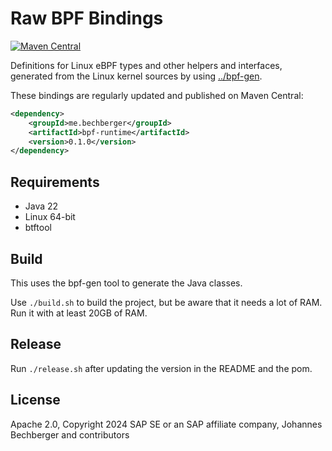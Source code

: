 Raw BPF Bindings
================
[![Maven Central](https://img.shields.io/maven-central/v/me.bechberger/rawbpf)](https://search.maven.org/artifact/me.bechberger/rawbpf)

Definitions for Linux eBPF types and other helpers and interfaces,
generated from the Linux kernel sources by using [../bpf-gen](../bpf-gen).

These bindings are regularly updated and published on Maven Central:

```xml
<dependency>
    <groupId>me.bechberger</groupId>
    <artifactId>bpf-runtime</artifactId>
    <version>0.1.0</version>
</dependency>
```

Requirements
------------
- Java 22
- Linux 64-bit
- btftool

Build
-----

This uses the bpf-gen tool to generate the Java classes.

Use `./build.sh` to build the project, but be aware that it needs a lot of RAM.
Run it with at least 20GB of RAM.

Release
-------

Run `./release.sh` after updating the version in the README and the pom.

License
-------
Apache 2.0, Copyright 2024 SAP SE or an SAP affiliate company, Johannes Bechberger and contributors